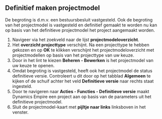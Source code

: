 ## Definitief maken projectmodel

De begroting is d.m.v. een bestuursbesluit vastgesteld. Ook de begroting van het projectmodel is vastgesteld en definitief gemaakt te worden nu kan op basis van het definitieve projectmodel het project aangemaakt worden.

 1. Navigeer via het zoekveld naar de lijst **projectmodeloverzicht**.
 2.  Het **overzicht projecttype** verschijnt.  Na een projecttype te hebben gekozen en op **OK** te klikken verschijnt het projectmodeloverzicht met projectmodellen op basis van het projecttype van uw keuze.
 3. Door in het lint te kiezen **Beheren - Bewerken** is het projectmodel van uw keuze te openen.
 4. Omdat begroting is vastgesteld, heeft ook het projectmodel de status definitieve versie. Controleert u dit door op het tabblad **Algemeen** te kijken of de schuif achter het veld **Definitieve versie** naar rechts staat ingesteld.
 5. Door te navigeren naar **Acties - Functies - Definitieve versie** maakt Dynamics Empire een project aan op basis van de parameters uit het definitieve projectmodel.
 6. Sluit de projectmodel-kaart met **pijltje naar links** linksboven in het venster.
<!--stackedit_data:
eyJoaXN0b3J5IjpbLTE5MjIwNDMzOTBdfQ==
-->
